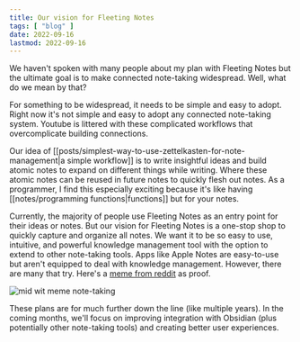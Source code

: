 ```yaml
---
title: Our vision for Fleeting Notes
tags: [ "blog" ]
date: 2022-09-16
lastmod: 2022-09-16
---
```

We haven't spoken with many people about my plan with Fleeting Notes but the ultimate goal is to make connected note-taking widespread. Well, what do we mean by that?

For something to be widespread, it needs to be simple and easy to adopt. Right now it's not simple and easy to adopt any connected note-taking system. Youtube is littered with these complicated workflows that overcomplicate building connections.

Our idea of [[posts/simplest-way-to-use-zettelkasten-for-note-management|a simple workflow]] is to write insightful ideas and build atomic notes to expand on different things while writing. Where these atomic notes can be reused in future notes to quickly flesh out notes. As a programmer, I find this especially exciting because it's like having [[notes/programming functions|functions]] but for your notes. 

Currently, the majority of people use Fleeting Notes as an entry point for their ideas or notes. But our vision for Fleeting Notes is a one-stop shop to quickly capture and organize all notes. We want it to be so easy to use, intuitive, and powerful knowledge management tool with the option to extend to other note-taking tools. Apps like Apple Notes are easy-to-use but aren't equipped to deal with knowledge management. However, there are many that try. Here's a [meme from reddit](https://www.reddit.com/r/ObsidianMD/comments/wbtczk/pkms_in_a_nutshell/) as proof.

![mid wit meme note-taking](mid-wit-meme-note-taking.png)

These plans are for much further down the line (like multiple years). In the coming months, we'll focus on improving integration with Obsidian (plus potentially other note-taking tools) and creating better user experiences.